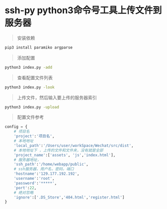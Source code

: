 # ssh-py python3命令号工具上传文件到服务器


> 安装依赖

```bash
pip3 install paramiko argparse
```

> 添加配置

```bash
python3 index.py -add
```

> 查看配置文件列表

```bash
python3 index.py -look
```
> 上传文件，然后输入要上传的服务器索引

```bash
python3 index.py -upload
```


> 配置文件参考

```python
config = {
	# 项目名
	'project':'项目名',
	# 本地地址
	'local_path':'/Users/user/workSpace/Wechat/src/dist',
	# 本地地址下 ，上传的文件和文件夹，没有就是全部
	'project_name':['assets', 'js','index.html'],
	# 服务器地址，
	'ssh_path':'/home/webapp/public',
	# ssh服务器，用户名，密码，端口
	'hostname':'129.177.192.192',
	'username':'root',
	'password':'*****',
	'port':22,
	# 绝对忽略
	'ignore':['.DS_Store','404.html','register.html']
}
```